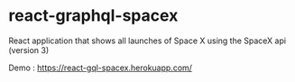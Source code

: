 # react-graphql-spacex

React application that shows all launches of Space X using the SpaceX api (version 3)

Demo : https://react-gql-spacex.herokuapp.com/
